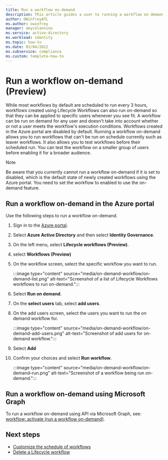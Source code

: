 ```yaml
---
title: Run a workflow on-demand
description: This article guides a user to running a workflow on demand using Lifecycle Workflows
author: OWinfreyATL
ms.author: owinfrey
manager: amycolannino
ms.service: active-directory
ms.workload: identity
ms.topic: how-to 
ms.date: 03/04/2022
ms.subservice: compliance
ms.custom: template-how-to 
---
```



# Run a workflow on-demand (Preview)

While most workflows by default are scheduled to run every 3 hours, workflows created using Lifecycle Workflows can also run on-demand so that they can be applied to specific users whenever you see fit. A workflow can be run on demand for any user and doesn't take into account whether or not a user meets the workflow's execution conditions. Workflows created in the Azure portal are disabled by default. Running a workflow on-demand allows you to run workflows that can't be run on schedule currently such as leaver workflows. It also allows you to test workflows before their scheduled run. You can test the workflow on a smaller group of users before enabling it for a broader audience.

>[!NOTE]
>Be aware that you currently cannot run a workflow on-demand if it is set to disabled, which is the default state of newly created workflows using the Azure portal.  You need to set the workflow to enabled to use the on-demand feature.

## Run a workflow on-demand in the Azure portal

Use the following steps to run a workflow on-demand.

1. Sign in to the [Azure portal](https://portal.azure.com).

1. Select **Azure Active Directory** and then select **Identity Governance**.

1. On the left menu, select **Lifecycle workflows (Preview)**.

1. select **Workflows (Preview)**

1. On the workflow screen, select the specific workflow you want to run.

     :::image type="content" source="media/on-demand-workflow/on-demand-list.png" alt-text="Screenshot of a list of Lifecycle Workflows workflows to run on-demand.":::

1. Select **Run on demand**.     

1. On the **select users** tab, select **add users**.

1. On the add users screen, select the users you want to run the on demand workflow for.

     :::image type="content" source="media/on-demand-workflow/on-demand-add-users.png" alt-text="Screenshot of add users for on-demand workflow.":::

1. Select **Add**

1. Confirm your choices and select **Run workflow**.   

     :::image type="content" source="media/on-demand-workflow/on-demand-run.png" alt-text="Screenshot of a workflow being run on-demand.":::

## Run a workflow on-demand using Microsoft Graph

To run a workflow on-demand using API via Microsoft Graph, see: [workflow: activate (run a workflow on-demand)](/graph/api/identitygovernance-workflow-activate).


## Next steps

- [Customize the schedule of workflows](customize-workflow-schedule.md)
- [Delete a Lifecycle workflow](delete-lifecycle-workflow.md)